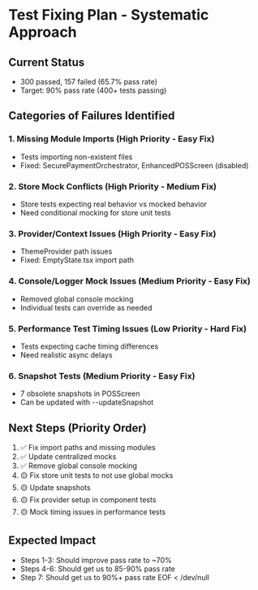 # Test Fixing Plan - Systematic Approach

## Current Status
- 300 passed, 157 failed (65.7% pass rate)
- Target: 90% pass rate (400+ tests passing)

## Categories of Failures Identified

### 1. Missing Module Imports (High Priority - Easy Fix)
- Tests importing non-existent files
- Fixed: SecurePaymentOrchestrator, EnhancedPOSScreen (disabled)

### 2. Store Mock Conflicts (High Priority - Medium Fix)
- Store tests expecting real behavior vs mocked behavior
- Need conditional mocking for store unit tests

### 3. Provider/Context Issues (High Priority - Easy Fix)  
- ThemeProvider path issues
- Fixed: EmptyState.tsx import path

### 4. Console/Logger Mock Issues (Medium Priority - Easy Fix)
- Removed global console mocking
- Individual tests can override as needed

### 5. Performance Test Timing Issues (Low Priority - Hard Fix)
- Tests expecting cache timing differences
- Need realistic async delays

### 6. Snapshot Tests (Medium Priority - Easy Fix)
- 7 obsolete snapshots in POSScreen
- Can be updated with --updateSnapshot

## Next Steps (Priority Order)

1. ✅ Fix import paths and missing modules
2. ✅ Update centralized mocks
3. ✅ Remove global console mocking
4. 🟡 Fix store unit tests to not use global mocks
5. 🟡 Update snapshots  
6. 🟡 Fix provider setup in component tests
7. 🟡 Mock timing issues in performance tests

## Expected Impact
- Steps 1-3: Should improve pass rate to ~70%
- Steps 4-6: Should get us to 85-90% pass rate
- Step 7: Should get us to 90%+ pass rate
EOF < /dev/null